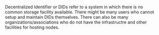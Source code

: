 Decentralized Identifier or DIDs refer to a system in which there is no common storage facility available. There might be many users who cannot setup and maintain DIDs themselves. There can also be many organizations/associations who do not have the infrastructre and other facilities for hosting nodes.